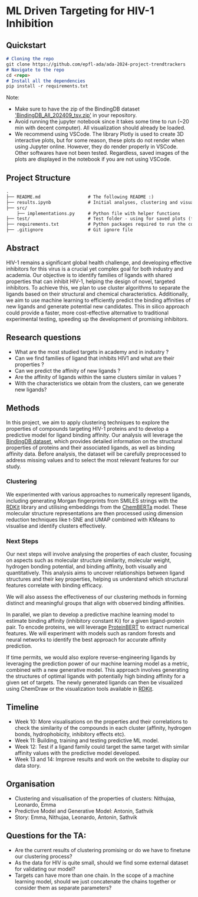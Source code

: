 # ML Driven Targeting for HIV-1 Inhibition

## Quickstart

```markdown
# Cloning the repo
git clone https://github.com/epfl-ada/ada-2024-project-trendtrackers
# Navigate to the repo
cd <repo>
# Install all the dependencies
pip install -r requirements.txt
```

Note:
- Make sure to have the zip of the BindingDB dataset ['BindingDB_All_202409_tsv.zip'](https://www.bindingdb.org/rwd/bind/chemsearch/marvin/SDFdownload.jsp?download_file=/bind/downloads/BindingDB_All_202409_tsv.zip) in your repository.
- Avoid running the jupyter notebook since it takes some time to run (~20 min with decent computer). All visualization should already be loaded.
- We recommend using VSCode. The library Plotly is used to create 3D interactive plots, but for some reason, these plots do not render when using Jupyter online. However, they do render properly in VSCode. Other softwares have not been tested. Regardless, saved images of the plots are displayed in the notebook if you are not using VSCode.

## Project Structure

```markdown
.
├── README.md                  # The following README :)
├── results.ipynb              # Initial analyses, clustering and visualisations
├── src/
    ├── implementations.py     # Python file with helper functions
├── test/                      # Test folder - using for saved plots (for now)
├── requirements.txt           # Python packages required to run the code
├── .gitignore                 # Git ignore file
```

## Abstract

HIV-1 remains a significant global health challenge, and developing effective inhibitors for this virus is a crucial yet complex goal for both industry and academia. Our objective is to identify families of ligands with shared properties that can inhibit HIV-1, helping the design of novel, targeted inhibitors. To achieve this, we plan to use cluster algorithms to separate the ligands based on their structural and chemical characteristics. Additionally, we aim to use machine learning to efficiently predict the binding affinities of new ligands and generate potential new candidates. This in silico approach could provide a faster, more cost-effective alternative to traditional experimental testing, speeding up the development of promising inhibitors.

## Research questions

- What are the most studied targets in academy and in industry ?
- Can we find families of ligand that inhibits HIV1 and what are their properties ?
- Can we predict the affinity of new ligands ?
- Are the affinity of ligands within the same clusters similar in values ?
- With the characteristics we obtain from the clusters, can we generate new ligands?

## Methods

In this project, we aim to apply clustering techniques to explore the properties of compounds targeting HIV-1 proteins and to develop a predictive model for ligand binding affinity. Our analysis will leverage the [BindingDB dataset](https://www.bindingdb.org/rwd/bind/chemsearch/marvin/SDFdownload.jsp?download_file=/bind/downloads/BindingDB_All_202411_tsv.zip), which provides detailed information on the structural properties of proteins and their associated ligands, as well as binding affinity data. Before analysis, the dataset will be carefully preprocessed to address missing values and to select the most relevant features for our study.

### Clustering

We experimented with various approaches to numerically represent ligands, including generating Morgan fingerprints from SMILES strings with the [RDKit](https://www.rdkit.org/) library and utilising embeddings from the [ChemBERTa](https://huggingface.co/seyonec/ChemBERTa-zinc-base-v1) model. These molecular structure representations are then processed using dimension reduction techniques like t-SNE and UMAP combined with KMeans to visualise and identify clusters effectively. 

### Next Steps

Our next steps will involve analysing the properties of each cluster, focusing on aspects such as molecular structure similarity, molecular weight, hydrogen bonding potential, and binding affinity, both visually and quantitatively. This analysis aims to uncover relationships between ligand structures and their key properties, helping us understand which structural features correlate with binding efficacy.

We will also assess the effectiveness of our clustering methods in forming distinct and meaningful groups that align with observed binding affinities.

In parallel, we plan to develop a predictive machine learning model to estimate binding affinity (inhibitory constant Ki) for a given ligand-protein pair. To encode proteins, we will leverage [ProteinBERT](https://github.com/nadavbra/protein_bert) to extract numerical features. We will experiment with models such as random forests and neural networks to identify the best approach for accurate affinity prediction.

If time permits, we would also explore reverse-engineering ligands by leveraging the prediction power of our machine learning model as a metric, combined with a new generative model. This approach involves generating the structures of optimal ligands with potentially high binding affinity for a given set of targets. The newly generated ligands can then be visualized using ChemDraw or the visualization tools available in [RDKit](https://www.rdkit.org/).

## Timeline

- Week 10: More visualisations on the properties and their correlations to check the similarity of the compounds in each cluster (affinity, hydrogen bonds, hydrophobicity, inhibitory effects etc).
- Week 11: Building, training and testing predictive ML model.
- Week 12: Test if a ligand family could target the same target with similar affinity values with the predictive model developed.
- Week 13 and 14: Improve results and work on the website to display our data story.

## Organisation

- Clustering and visualisation of the properties of clusters: Nithujaa, Leonardo, Emma
- Predictive Model and Generative Model: Antonin, Sathvik
- Story: Emma, Nithujaa, Leonardo, Antonin, Sathvik

## Questions for the TA:

- Are the current results of clustering promising or do we have to finetune our clustering process?
- As the data for HIV is quite small, should we find some external dataset for validating our model?
- Targets can have more than one chain. In the scope of a machine learning model, should we just concatenate the chains together or consider them as separate parameters?
